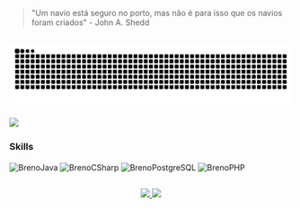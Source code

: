 > "Um navio está seguro no porto, mas não é para isso que os navios foram criados" - John A. Shedd

<div>

   ![Snake animation](https://github.com/brenoASantana/brenoASantana/blob/output/github-contribution-grid-snake.svg)
-------------------------------------------------------------------------------------------------------------------
  
  <a href="https://www.linkedin.com/in/breno-santana-a2242824a/" target="_blank">
  <img src="https://img.shields.io/badge/-LinkedIn-%230077B5?style=for-the-badge&logo=linkedin&logoColor=white" target="_blank">
  </a>
   <br>
   
</div>

 <div style="display: inline_block">
  
### Skills

  <img align="center" alt="BrenoJava" height="30" width="40" src="https://cdn.jsdelivr.net/gh/devicons/devicon/icons/java/java-original.svg">
  
  <img align="center" alt="BrenoCSharp" height="30" width="40" src="https://cdn.jsdelivr.net/gh/devicons/devicon/icons/csharp/csharp-original.svg">
  
  <img align="center" alt="BrenoPostgreSQL" height="30" width="40" src="https://cdn.jsdelivr.net/gh/devicons/devicon/icons/postgresql/postgresql-original.svg">
   
  <img align="center" alt="BrenoPHP" height="30" width="40" src="https://cdn.jsdelivr.net/gh/devicons/devicon/icons/php/php-plain.svg">

</div>

##

<div align="center">
  <a href="https://github.com/brenoASantana">
  <img height="180em" src="https://github-readme-stats.vercel.app/api?username=brenoASantana&show_icons=true&theme=algolia&include_all_commits=true&ount_private=true"/>
  <img height="180em" src="https://github-readme-stats.vercel.app/api/top-langs/?username=brenoASantana&layout=compact&langs_count=7&theme=algolia"/>
</div>

